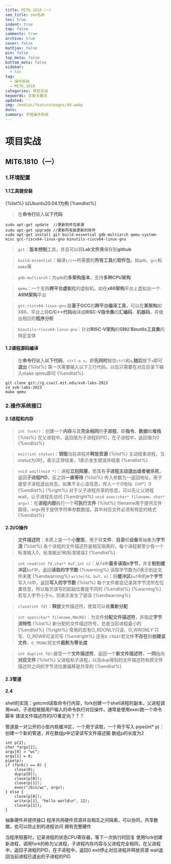 ```yaml
---
title: MIT6.1810（一）
seo_title: seo名称
toc: true
indent: true
top: false
comments: true
archive: true
cover: false
mathjax: false
pin: false
top_meta: false
bottom_meta: false
sidebar:
  - toc
tag:
  - 操作系统
  - MIT6.1810
categories: 项目实战
keywords: 文章关键词
updated: ''
img: /medias/featureimages/40.webp
date:
summary: 手搓操作系统
---
```

# 项目实战
## MIT6.1810（一）
### 1.环境配置
#### 1.1工具链安装
{%list%}
以Ubuntu20.04.1为例
{%endlist%}
>在**命令行**输入**以下代码**
```
sudo apt-get update  //更新软件包来源
sudo apt-get upgrade //更新所有能更新的软件
sudo apt-get install git build-essential gdb-multiarch qemu-system-misc gcc-riscv64-linux-gnu binutils-riscv64-linux-gnu
```
>`git`：**版本控制**工具，并且可以将**Lab文件夹**保存到**github**

>`build-essential`：编译`c/c++`所需要的**所有工具**的**软件包**，如`gdb`、`gcc`和`make`等

>`gdb-multiarch`：为`gdb`的**多架构版本**，支持**多种CPU架构**

>`qemu`：一个支持**跨平台虚拟化**的虚拟机，如在**x86架构**平台上虚拟出一个**ARM架构**平台

>`gcc-riscv64-linux-gnu`:是**基于GCC**的**跨平台编译工具**，可以在**某架构**如X86，平台上将**C/C++代码**编译成**RISC-V指令集**的**汇编码**、**机器码**，并做出相应的**程序分析**

>`binutils-riscv64-linux-gnu`：针对**RISC-V架构**的**GNU Binutils工具集**的特定变体

#### 1.2课程源码编译
>在**命令行**输入**以下代码**，`ctrl-a x`，即**先同时**按住`ctrl`和`a`,**随后**按下`x`即可**退出**
{%list%}
第一次需要输入以下三行代码，以后只需要在对应目录下输入make qemu即可
{%endlist%}
```
git clone git://g.csail.mit.edu/xv6-labs-2023
cd xv6-labs-2023
make qemu
```
### 2.操作系统接口
#### 2.1进程和内存
>`int fork()`：创建一个**内存**与其**完全相同**的**子进程**，即**指令**、**数据**和**堆栈**
{%list%}
在父进程中，返回值为子进程的PID，在子进程中，返回值为0
{%endlist%}

>`exit(int status)`：**销毁**当前进程并**释放资源**
{%list%}
主动结束进程，当status为0时，表示正常结束，1表示发生错误并结束
{%endlist%}

>`void wait(void *)`：进程**立刻阻塞**，若其有**子进程主动退出或者被杀死**，返回**子进程PID**，反之则**一直等待**
{%list%}
传入参数为一返回地址，用于接受子进程退出状态，如果不关心该信息，传入一个0地址（int*）0
{%endlist%}
{%right%}
对于父子进程共享的信息，可以先让父进程wait，让子进程先访问
{%endright%}
>`void exec(char* filename，char* argv)`：在**进程内部**执行一个**可执行文件**
{%list%}
filename用于提供文件路径，argv用于提供字符串参数数组，其中对应文件必须有特定的格式
{%endlist%}

#### 2.2I/O操作
>**文件描述符**：本质上是一个**小整型**，用于将**文件**、**目录**和**设备**等抽象为**字节流**
{%list%}
各个进程的文件描述符是相互隔离的，每个进程都至少有一个标准输入0，标准输出1和标准错误2
{%endlist%}

>`int read(int fd,char* buf,int n)`：从`fd`中**最多读取n字节**，并复**制到缓冲区**`buf`中，返回**读取的字节数**
{%warning%}
读取字节数为0表示到达文件末尾
{%endwarning%}
>`write(fd，buf，n)`：将**缓冲区**`buf`中的**n个字节**写入`fd`中，返回**写入的字节数**
{%list%}
每个文件都会记录其字节流所在位置信息，所以每次读写的起始位置是不同的
{%endlist%}
{%warning%}
若写入字节小于n，则表示发生了错误
{%endwarning%}

>`close(int fd)`：**释放**文件描述符，使其可以被**重新分配**

>`int open(char* filename,MACRO)`：为文件**分配文件描述符**，并指定**字节流特性**
{%list%}
新分配的文件描述符号，总是当前进程最小的
{%endlist%}
{%right%}
常用的宏有O_RDONLY只读、O_WRONLY	只写、O_RDWR可读可写
{%endright%}
>还有`O_CREAT`若文件**不存在**则**创建该文件**、`O_TRUNC`将文件**截断为零长度**

>`int dup(int fd)`:接受一个**文件描述符**，返回一个**新文件描述符**，**一同**指向**对应文件**
{%list%}
父进程和子进程，以及dup得到的文件描述符和原文件描述符之间的字节流位置偏移是共享的
{%endlist%}
#### 2.3管道

#### 2.4

shell的实现：getcmd读取命令行内容，fork创建一个shell进程的副本，父进程调用wait，子进程根据用户输入的命令执行对应操作，通常是使用exec跑一个命令脚本
错误文件描述符的I/O重定向？？？



管道是一对公开的小型内核缓冲区，一个用于读取，一个用于写入
pipe(int* p)：创建一个新的管道，并在数组p中记录读写文件描述服
数组p的长度为2
```
int p[2];
char *argv[2];
argv[0] = "wc";
argv[1] = 0;
pipe(p);
if (fork() == 0) {
    close(0);
    dup(p[0]);
    close(p[0]);
    close(p[1]);
    exec("/bin/wc", argv);
} else {
    close(p[0]);
    write(p[1], "hello world\n", 12);
    close(p[1]);
}
```


抽象硬件并提供接口
程序共用硬件资源并且相互之间隔离，可以协同，共享数据，也可以防止别的进程访问
拥有完整硬件

当程序阻塞时，记录进程的状态CPU寄存器，等下一次执行时回复
使用fork创建新进程，调用fork的称为父进程，子进程内存内容与父进程完全相同，在父进程中，返回子进程的PID，在子进程中，返回0
exit停止对应进程并释放资源
wait返回当前进程已退出的子进程的PID

